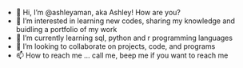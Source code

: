 - 👋 Hi, I’m @ashleyaman, aka Ashley! How are you?
- 👀 I’m interested in learning new codes, sharing my knowledge and buidling a portfolio of my work
- 🌱 I’m currently learning sql, python and r programming languages
- 💞️ I’m looking to collaborate on projects, code, and programs
- 📫 How to reach me ... call me, beep me if you want to reach me 

<!---
ashleyaman/ashleyaman is a ✨ special ✨ repository because its `README.md` (this file) appears on your GitHub profile.
You can click the Preview link to take a look at your changes.
--->
